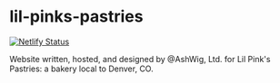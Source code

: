 # lil-pinks-pastries
[![Netlify Status](https://api.netlify.com/api/v1/badges/c5b55e54-a006-4f5d-823c-0c9f4ef41dff/deploy-status)](https://app.netlify.com/sites/lilpinkspastries/deploys)

Website written, hosted, and designed by @AshWig, Ltd. for Lil Pink's Pastries:
a bakery local to Denver, CO.
